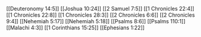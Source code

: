 [[Deuteronomy 14:5]]
[[Joshua 10:24]]
[[2 Samuel 7:5]]
[[1 Chronicles 22:4]]
[[1 Chronicles 22:8]]
[[1 Chronicles 28:3]]
[[2 Chronicles 6:6]]
[[2 Chronicles 9:4]]
[[Nehemiah 5:17]]
[[Nehemiah 5:18]]
[[Psalms 8:6]]
[[Psalms 110:1]]
[[Malachi 4:3]]
[[1 Corinthians 15:25]]
[[Ephesians 1:22]]

